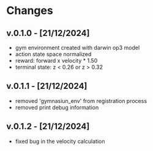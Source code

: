 # Changes

## v.0.1.0 - [21/12/2024]

- gym environment created with darwin op3 model
- action state space normalized
- reward: forward x velocity * 1.50
- terminal state: z < 0.26 or z > 0.32

## v.0.1.1 - [21/12/2024]

- removed 'gymnasiun_env' from registration process
- removed print debug information

## v.0.1.2 - [21/12/2024]

- fixed bug in the velocity calculation
